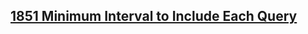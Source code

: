 ## [1851 Minimum Interval to Include Each Query](https://leetcode.com/problems/minimum-interval-to-include-each-query/description/)

```js

```
